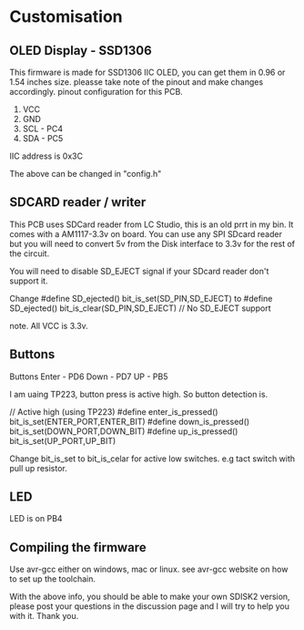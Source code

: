 # Customisation

## OLED Display - SSD1306

This firmware is made for SSD1306 IIC OLED, you can get them in 0.96 or 1.54 inches size.
pleasse take note of the pinout and make changes accordingly.
pinout configuration for this PCB.

1. VCC
2. GND
3. SCL - PC4
4. SDA - PC5

IIC address is 0x3C

The above can be changed in "config.h"

## SDCARD reader / writer

This PCB uses SDCard reader from LC Studio, this is an old prrt in my bin. It comes with a AM1117-3.3v on board.
You can use any SPI SDcard reader but you will need to convert 5v from the Disk interface to 3.3v for the rest of the circuit.

You will need to disable SD_EJECT signal if your SDcard reader don't support it.

Change
#define SD_ejected()             bit_is_set(SD_PIN,SD_EJECT)
to
#define SD_ejected()             bit_is_clear(SD_PIN,SD_EJECT) // No SD_EJECT support

note. All VCC is 3.3v.

## Buttons

Buttons
Enter   - PD6
Down    - PD7
UP      - PB5

I am uaing TP223, button press is active high.
So button detection is.

// Active high (using TP223)
#define enter_is_pressed() bit_is_set(ENTER_PORT,ENTER_BIT)
#define down_is_pressed()  bit_is_set(DOWN_PORT,DOWN_BIT)
#define up_is_pressed()    bit_is_set(UP_PORT,UP_BIT)

Change bit_is_set to bit_is_celar for active low switches. e.g tact switch with pull up resistor.

## LED

LED is on PB4

## Compiling the firmware

Use avr-gcc either on windows, mac or linux.
see avr-gcc website on how to set up the toolchain.

With the above info, you should be able to make your own SDISK2 version, please post your questions in the discussion page and I will try to help you with it. Thank you.
